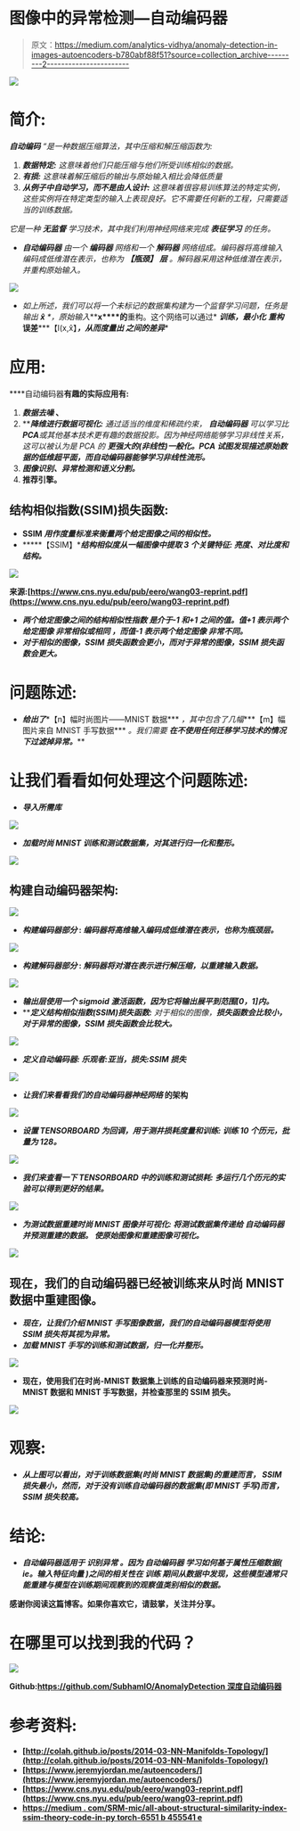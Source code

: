 # 图像中的异常检测—自动编码器

> 原文：<https://medium.com/analytics-vidhya/anomaly-detection-in-images-autoencoders-b780abf88f51?source=collection_archive---------2----------------------->

![](img/3e3059c6ba5b4645b55adca97dfa7c45.png)

# 简介:

****自动编码*** *“是一种数据压缩算法，其中压缩和解压缩函数为:**

1.  ****数据特定:*** *这意味着他们只能压缩与他们所受训练相似的数据。**
2.  ****有损:*** *这意味着解压缩后的输出与原始输入相比会降低质量**
3.  ****从例子中自动学习，而不是由人设计:*** *这意味着很容易训练算法的特定实例，这些实例将在特定类型的输入上表现良好。它不需要任何新的工程，只需要适当的训练数据。**

**它是一种* ***无监督*** *学习技术，其中我们利用神经网络来完成* ***表征学习*** *的任务。**

*   ****自动编码器*** *由一个* ***编码器*** *网络和一个* ***解码器*** *网络组成。编码器将高维输入编码成低维潜在表示，也称为* ***【瓶颈】*** ***层*** *。解码器采用这种低维潜在表示，并重构原始输入。**

*![](img/6c4b4de0d02c1fd042ebe4f771d4cb23.png)*

*   **如上所述，我们可以将一个未标记的数据集构建为一个监督学习问题，任务是输出* ***x̂*** *，原始输入*****x****的**重构。这个网络可以通过* ***训练，最小化*** ***重构*******误差*******【l(x,x̂】****，从而度量出* ***之间的差异*******

# **应用:**

****自动编码器**有趣的实际应用有:**

1.  *****数据去噪*** 、**
2.  *****降维进行数据可视化:*** *通过适当的维度和稀疏约束，* ***自动编码器*** *可以学习比****PCA****或其他基本技术更有趣的数据投影。因为神经网络能够学习非线性关系，这可以被认为是 PCA* *的* ***更强大的(非线性)一般化。****PCA 试图发现描述原始数据的低维超平面，而自动编码器能够学习非线性流形。*******
3.  *****图像识别、异常检测和语义分割。*****
4.  ****推荐引擎。****

## **结构相似指数(SSIM)损失函数:**

*   ****SSIM** *用作度量标准来衡量两个给定图像之间的相似性。***
*   *****【SSIM】****结构相似度从一幅图像中提取 3 个关键特征:* ***亮度、对比度和结构。*****

**![](img/54d0643e47e76539bc99b8c2097f9d8b.png)**

**来源:[https://www.cns.nyu.edu/pub/eero/wang03-reprint.pdf](https://www.cns.nyu.edu/pub/eero/wang03-reprint.pdf)**

*   *****两个给定图像之间的结构相似性指数*** *是介于-1 和+1 之间的值。值+1 表示两个给定图像* ***非常相似或相同*** *，而值-1 表示两个给定图像* ***非常不同。*****
*   *****对于相似的图像，SSIM 损失函数会更小，而对于异常的图像，SSIM 损失函数会更大。*****

# **问题陈述:**

*   ***给出了****【n】幅时尚图片——MNIST 数据*** *，其中包含了几幅****【m】幅图片来自 MNIST 手写数据*** *。我们需要* ***在不使用任何迁移学习技术的情况下过滤掉异常。*****

# **让我们看看如何处理这个问题陈述:**

*   *****导入所需库*****

**![](img/9a04464230a3b8501606f8f5716b375e.png)**

*   *****加载时尚 MNIST 训练和测试数据集，对其进行归一化和整形。*****

**![](img/83f42cb2a62e00930c2751b2375be687.png)**

## **构建自动编码器架构:**

**![](img/c8a5a95e393346dc7fb28ae54e7cc79d.png)**

*   *****构建编码器部分*** : *编码器将高维输入编码成低维潜在表示，也称为瓶颈层。***

**![](img/bc6a1d7cc01bcaeb6ea665fcaf8a64ff.png)**

*   *****构建解码器部分*** : *解码器将对潜在表示进行解压缩，以重建输入数据。***

**![](img/cd21d8e3d163cf9b680ab9b8836f8389.png)**

*   ***输出层使用一个 sigmoid 激活函数，因为它将输出展平到范围[0，1]内。***
*   *****定义结构相似指数(SSIM)损失函数:*** *对于相似的图像，***损失函数会比较小，对于异常的图像，SSIM 损失函数会比较大。****

**![](img/e22d1dc9a46d0701b3a3bbe31d4db8b4.png)**

*   *****定义自动编码器:*** *乐观者:亚当，损失:SSIM 损失***

**![](img/d56b70aa55c5d054ddebe91d819e1a44.png)**

*   *****让我们来看看我们的自动编码器神经网络*** 的架构**

**![](img/29e1602293ac567b0cad0522b3786458.png)**

*   *****设置 TENSORBOARD 为回调，用于测井损耗度量和训练:*** *训练 10 个历元，批量为 128。***

**![](img/1f4613bb6a97d483b76e5f84e931b51b.png)**

*   *****我们来查看一下 TENSORBOARD 中的训练和测试损耗:*** *多运行几个历元的实验可以得到更好的结果。***

**![](img/4189dde3e266a583c4040d2d492642f0.png)**

*   *****为测试数据重建时尚 MNIST 图像并可视化:*** *将测试数据集传递给* ***自动编码器*** *并预测重建的数据。* ***使原始图像和重建图像可视化。*****

**![](img/272124cba7ddb786835f32b7a9cedc98.png)**

## **现在，我们的自动编码器已经被训练来从时尚 MNIST 数据中重建图像。**

*   *****现在，让我们介绍 MNIST 手写图像数据，我们的自动编码器模型将使用 SSIM 损失将其视为异常。*****
*   *****加载 MNIST 手写的训练和测试数据，归一化并整形。*****

**![](img/9ac03b64450dc0a24de8e097bcd6e4ab.png)**

*   **现在，使用我们在时尚-MNIST 数据集上训练的自动编码器来预测时尚-MNIST 数据和 MNIST 手写数据，并检查那里的 SSIM 损失。**

**![](img/35bda07a2e2ac77d0ae9ee79fedbb53b.png)**

# **观察:**

*   ***从上图可以看出，对于训练数据集(时尚 MNIST 数据集)的重建而言，* ***SSIM 损失最小，然而，对于没有训练自动编码器的数据集(即 MNIST 手写)而言，SSIM 损失较高。*****

# **结论:**

*   ***自动编码器适用于* ***识别异常*** *。因为* ***自动编码器*** *学习如何基于属性压缩数据(* ***ie。输入特征向量*** *)之间的相关性在* ***训练*** *期间从数据中发现，这些模型通常只能重建与模型在训练期间观察到的观察值类别相似的数据。***

**感谢你阅读这篇博客。如果你喜欢它，请鼓掌，关注并分享。**

# **在哪里可以找到我的代码？**

**![](img/30450deae1fba470c5149bcbb72ce53b.png)**

****Github**:[https://github.com/SubhamIO/AnomalyDetection 深度自动编码器](https://github.com/SubhamIO/AnomalyDetection---Deep-AUTOENCODERS)**

# **参考资料:**

*   **[http://colah.github.io/posts/2014-03-NN-Manifolds-Topology/](http://colah.github.io/posts/2014-03-NN-Manifolds-Topology/)**
*   **[https://www.jeremyjordan.me/autoencoders/](https://www.jeremyjordan.me/autoencoders/)**
*   **[https://www.cns.nyu.edu/pub/eero/wang03-reprint.pdf](https://www.cns.nyu.edu/pub/eero/wang03-reprint.pdf)**
*   **[https://medium . com/SRM-mic/all-about-structural-similarity-index-ssim-theory-code-in-py torch-6551 b 455541 e](/srm-mic/all-about-structural-similarity-index-ssim-theory-code-in-pytorch-6551b455541e)**
